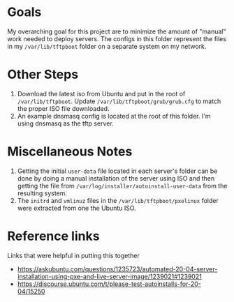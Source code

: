 # Goals
My overarching goal for this project are to minimize the amount of "manual" work needed to deploy servers. The configs in this folder represent the files in my `/var/lib/tftpboot` folder on a separate system on my network.

# Other Steps
1. Download the latest iso from Ubuntu and put in the root of `/var/lib/tftpboot`. Update `/var/lib/tftpboot/grub/grub.cfg` to match the proper ISO file downloaded.
2. An example dnsmasq config is located at the root of this folder. I'm using dnsmasq as the tftp server.


# Miscellaneous Notes
1. Getting the initial `user-data` file located in each server's folder can be done by doing a manual installation of the server using ISO and then getting the file from `/var/log/installer/autoinstall-user-data` from the resulting system.
2. The `initrd` and `vmlinuz` files in the `/var/lib/tftpboot/pxelinux` folder were extracted from one the Ubuntu ISO.


# Reference links
Links that were helpful in putting this together

- https://askubuntu.com/questions/1235723/automated-20-04-server-installation-using-pxe-and-live-server-image/1239021#1239021
- https://discourse.ubuntu.com/t/please-test-autoinstalls-for-20-04/15250
